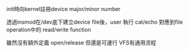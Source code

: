 init時向kernel註冊device major/minor number

透過insmod在/dev底下建立device file後，user 執行 cat/echo 對應到file operation中的 read/write function


雖然沒有額外定義 open/release 但還是可運行  VFS有通用流程

